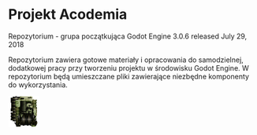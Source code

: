 # Projekt Acodemia

Repozytorium - grupa początkująca
Godot Engine 3.0.6 released July 29, 2018

Repozytorium zawiera gotowe materiały i opracowania do samodzielnej, dodatkowej pracy przy tworzeniu projektu w środowisku Godot Engine. W repozytorium będą umieszczane pliki zawierające niezbędne komponenty do wykorzystania.

![Alabama](https://github.com/jackflower/GAdventure/blob/master/graphics/keycontainer_graphics/key_container_body.png)
